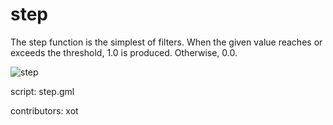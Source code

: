 step
====

The step function is the simplest of filters. When the given value reaches
or exceeds the threshold, 1.0 is produced. Otherwise, 0.0.

![step](/images/step1.gif)

script: step.gml

contributors: xot
